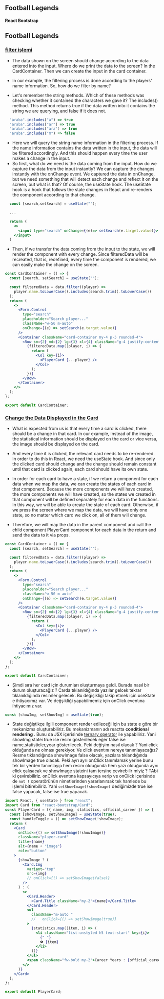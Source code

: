## Football Legends

#### React Bootstrap

## Football Legends

### [filter işlemi](./src/components/legend/LegendContainer.jsx)

- The data shown on the screen should change according to the data entered into the input. Where do we print the data to the screen? In the CardContainer. Then we can create the input in the card container.

- In our example, the filtering process is done according to the players' name information. So, how do we filter by name?
- Let's remember the string methods. Which of these methods was checking whether it contained the characters we gave it? The includes() method. This method returns true if the data written into it contains the string we are querying, and false if it does not.

```javascript
  "araba".includes("a") => true
  "araba".includes("ar") => true
  "araba".includes("ara") => true
  "araba".includes("m") => false
```

- Here we will query the string name information in the filtering process. If the name information contains the data written in the input, the data will be filtered accordingly. And this should happen every time the user makes a change in the input.
- So first, what do we need is the data coming from the input. How do we capture the data from the input instantly? We can capture the changes instantly with the onChange event. We captured the data in onChange, but we need something that will detect each change and reflect it on the screen, but what is that? Of course, the useState hook. The useState hook is a hook that follows the state changes in React and re-renders the component according to that change.

```jsx
  const [search,setSearch] = useState("");

  ...

  return (
    <>
      <input type="search" onChange={(e)=> setSearch(e.target.value)}>
    </input>
  )
```

- Then, if we transfer the data coming from the input to the state, we will render the component with every change. Since filteredData will be recreated, that is, redefined, every time the component is rendered, we can easily make the change on the screen.

```jsx
const CardContainer = () => {
  const [search, setSearch] = useState("");

  const filteredData = data.filter((player) =>
    player.name.toLowerCase().includes(search.trim().toLowerCase())
  );
  return (
    <>
      <Form.Control
        type="search"
        placeholder="Search player..."
        className="w-50 m-auto"
        onChange={(e) => setSearch(e.target.value)}
      />
      <Container className="card-container my-4 p-3 rounded-4">
        <Row sm={2} md={2} lg={3} xl={4} className="g-4 justify-content-center">
          {filteredData.map((player, i) => {
            return (
              <Col key={i}>
                <PlayerCard {...player} />
              </Col>
            );
          })}
        </Row>
      </Container>
    </>
  );
};

export default CardContainer;
```

### [Change the Data Displayed in the Card](./src/components/legend/LegendCard.jsx)

- What is expected from us is that every time a card is clicked, there should be a change in that card. In our example, instead of the image, the statistical information should be displayed on the card or vice versa, the image should be displayed on the card.

- And every time it is clicked, the relevant card needs to be re-rendered. In order to do this in React, we need the useState hook. And since only the clicked card should change and the change should remain constant until that card is clicked again, each card should have its own state.
- In order for each card to have a state, if we return a component for each data when we map the data, we can create the states of each card in that component. Because the more components we will have created, the more components we will have created, so the states we created in that component will be defined separately for each data in the functions. In this way, we will be able to create the state of each card. Otherwise, if we press the screen where we map the data, we will have only one state, so no matter which card we click on, all of them will change.

- Therefore, we will map the data in the parent component and call the child component PlayerCard component for each data in the return and send the data to it via props.

```jsx
const CardContainer = () => {
  const [search, setSearch] = useState("");

  const filteredData = data.filter((player) =>
    player.name.toLowerCase().includes(search.trim().toLowerCase())
  );
  return (
    <>
      <Form.Control
        type="search"
        placeholder="Search player..."
        className="w-50 m-auto"
        onChange={(e) => setSearch(e.target.value)}
      />
      <Container className="card-container my-4 p-3 rounded-4">
        <Row sm={2} md={2} lg={3} xl={4} className="g-4 justify-content-center">
          {filteredData.map((player, i) => {
            return (
              <Col key={i}>
                <PlayerCard {...player} />
              </Col>
            );
          })}
        </Row>
      </Container>
    </>
  );
};

export default CardContainer;
```

- Şimdi sıra her card için durumları oluşturmaya geldi. Burada nasıl bir durum oluşturacağız ? Carda tıklanıldığında yazılar gelcek tekrar tıklanıldığında resimler gelecek. Bu değişikliği takip etmek için useState e ihtiyacımız var. Ve değşikliği yapabilmemiz için onClick eventına ihtiyacımız var.

```jsx
const [showImg, setShowImg] = useState(true);
```

- State değiştikçe ilgili component render edileceği için bu state e göre bir mekanizma oluşturabiliriz. Bu mekanizmanın adı reactta **conditional rendering** . Bunu da JSX içerisinde [ternary operator](https://react.dev/learn/conditional-rendering#conditional-ternary-operator--) ile yapabiliriz. Yani showImg statei true ise resim gösterilecek eğer false ise name,statisticler,year gösterilecek. Peki değişim nasıl olacak ? Yani click olduğunda ne olması gerekiyor. Ve click eventını nereye tanımlayacağız? Resme tıklandığında showImage false olacak, yazılara tıklandığında showImage true olacak. Peki ayrı ayrı onClick tanımlamak yerine bunu tek bir yerden tanımlayıp hem resim olduğunda hem yazı olduğunda aynı click çalışacak ve showImage stateini tam tersine çevirebilir miyiz ? TAbi ki çevirebiliriz. onClick eventına kapsayıcıya verip ve onClick içerisinde de `not !` operatörünün nimetlerinden yararlanırsak tek hamlede bu işlemi bitirebiliriz. Yani `setShowImage(!showImage)` dediğimizde true ise false yapacak, false ise true yapacak.

```jsx
import React, { useState } from "react";
import Card from "react-bootstrap/Card";
const PlayerCard = ({ name, img, statistics, official_career }) => {
  const [showImage, setShowImage] = useState(true);
  const handleToggle = () => setShowImage(!showImage);
  return (
    <Card
      onClick={() => setShowImage(!showImage)}
      className="player-card"
      title={name}
      alt={name + "image"}
      role="button"
    >
      {showImage ? (
        <Card.Img
          variant="top"
          src={img}
          // onClick={() => setShowImage(false)}
        />
      ) : (
        <>
          <Card.Header>
            <Card.Title className="my-2">{name}</Card.Title>
          </Card.Header>
          <ul
            className="m-auto "
            //   onClick={() => setShowImage(true)}
          >
            {statistics.map((item, i) => (
              <li className="list-unstyled h5 text-start" key={i}>
                {" "}
                ⚽ {item}
              </li>
            ))}
          </ul>
          <span className="fw-bold my-2">Career Years : {official_career}</span>
        </>
      )}
    </Card>
  );
};

export default PlayerCard;
```
